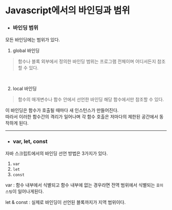 # Javascript에서의 바인딩과 범위

- ### 바인딩 범위

모든 바인딩에는 범위가 있다.

1. global 바인딩
> 함수나 블록 외부에서 정의한 바인딩
> 범위는 프로그램 전체이며 어디서든지 참조할 수 있다.

<br>

2. local 바인딩
> 함수의 매개변수나 함수 안에서 선언한 바인딩
> 해당 함수에서만 참조할 수 있다.

이 바인딩은 함수가 호출될 때마다 새 인스턴스가 만들어진다.  
따라서 이러한 함수간의 격리가 일어나며 각 함수 호출은 저마다의 제한된 공간에서 동작하게 된다.

---

- ### var, let, const

자바 스크립트에서의 바인딩 선언 방법은 3가지가 있다.

1. `var`
2. `let`
3. `const`

var : 함수 내부에서 식별되고 함수 내부에 없는 경우라면 전역 범위에서 식별되는 `호이스팅`이 일어나게된다.

let & const : 실제로 바인딩이 선언된 블록까지가 지역 범위이다.
